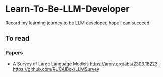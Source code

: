 # Learn-To-Be-LLM-Developer
Record my learning journey to be LLM developer, hope I can succeed

## To read
### Papers
- A Survey of Large Language Models
https://arxiv.org/abs/2303.18223
https://github.com/RUCAIBox/LLMSurvey
